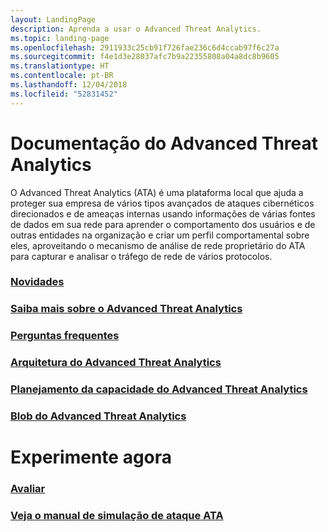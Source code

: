 ```yaml
---
layout: LandingPage
description: Aprenda a usar o Advanced Threat Analytics.
ms.topic: landing-page
ms.openlocfilehash: 2911933c25cb91f726fae236c6d4ccab97f6c27a
ms.sourcegitcommit: f4e1d3e28037afc7b9a22355808a04a8dc8b9605
ms.translationtype: HT
ms.contentlocale: pt-BR
ms.lasthandoff: 12/04/2018
ms.locfileid: "52831452"
---
```

# <a name="advanced-threat-analytics-documentation"></a>Documentação do Advanced Threat Analytics

O Advanced Threat Analytics (ATA) é uma plataforma local que ajuda a proteger sua empresa de vários tipos avançados de ataques cibernéticos direcionados e de ameaças internas usando informações de várias fontes de dados em sua rede para aprender o comportamento dos usuários e de outras entidades na organização e criar um perfil comportamental sobre eles, aproveitando o mecanismo de análise de rede proprietário do ATA para capturar e analisar o tráfego de rede de vários protocolos.

### <a name="whats-newwhats-new-version-19md"></a>[Novidades](whats-new-version-1.9.md)
### <a name="learn-more-about-advanced-threat-analyticswhat-is-atamd"></a>[Saiba mais sobre o Advanced Threat Analytics](what-is-ata.md) 
### <a name="frequently-asked-questionsata-technical-faqmd"></a>[Perguntas frequentes](ata-technical-faq.md)
### <a name="advanced-threat-analytics-architectureata-architecturemd"></a>[Arquitetura do Advanced Threat Analytics](ata-architecture.md)
### <a name="advanced-threat-analytics-capacity-planningata-capacity-planningmd"></a>[Planejamento da capacidade do Advanced Threat Analytics](ata-capacity-planning.md)
### <a name="advanced-threat-analytics-bloghttpstechcommunitymicrosoftcomt5enterprise-mobility-securitybg-penterprisemobilityandsecurity"></a>[Blob do Advanced Threat Analytics](https://techcommunity.microsoft.com/t5/Enterprise-Mobility-Security/bg-p/enterprisemobilityandsecurity)

# <a name="try-now"></a>Experimente agora
### <a name="evaluatehttpsgomicrosoftcomfwlinklinkid836487"></a>[Avaliar](https://go.microsoft.com/fwlink/?linkid=836487)

### <a name="check-out-ata-attack-simulation-playbookhttpsdocsmicrosoftcomenterprise-mobility-securitysolutionsata-attack-simulation-playbook"></a>[Veja o manual de simulação de ataque ATA](https://docs.microsoft.com/enterprise-mobility-security/solutions/ata-attack-simulation-playbook)